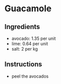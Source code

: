 # Guacamole
## Ingredients
* avocado: 1.35 per unit
* lime: 0.64 per unit
* salt: 2 per kg

## Instructions
* peel the avocados

